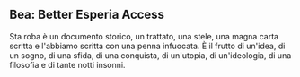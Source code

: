## Bea: Better Esperia Access

Sta roba è un documento storico, un trattato, una stele, una magna carta scritta e l'abbiamo scritta con una penna infuocata.
È il frutto di un'idea, di un sogno, di una sfida, di una conquista, di un'utopia, di un'ideologia, di una filosofia e di tante notti insonni.
